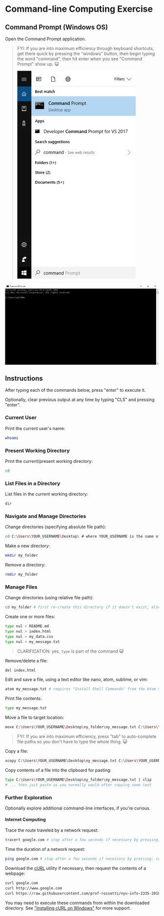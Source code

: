 # Command-line Computing Exercise

## Command Prompt (Windows OS)

Open the Command Prompt application.

> FYI: If you are into maximum efficiency through keyboard shortcuts, get there quick by pressing the "windows" button, then begin typing the word "command", then hit enter when you see "Command Prompt" show up. :smiley_cat:
>
> ![a screenshot of the command prompt app showing up as a result of a search](/img/exercises/command-line-computing/windows-shortcut.png)

![a screenshot of the command prompt](/img/exercises/command-line-computing/windows-command-prompt.png)

## Instructions

After typing each of the commands below, press "enter" to execute it.

Optionally, clear previous output at any time by typing "CLS" and pressing "enter".

### Current User

Print the current user's name:

```sh
whoami
```

### Present Working Directory

Print the current/present working directory:

```sh
cd
```

### List Files in a Directory

List files in the current working directory:

```sh
dir
```

### Navigate and Manage Directories

Change directories (specifying absolute file path):

```sh
cd C:\Users\YOUR_USERNAME\Desktop\ # where YOUR_USERNAME is the name of the user currently operating your local machine
```

Make a new directory:

```sh
mkdir my_folder
```

Remove a directory:

```sh
rmdir my_folder
```

### Manage Files

Change directories (using relative file path):

```sh
cd my_folder # first re-create this directory if it doesn't exist, else this will trigger an error
```

Create one or more files:

```sh
type nul > README.md
type nul > index.html
type nul > my_data.csv
type nul > my_message.txt
```

> CLARIFICATION: yes, `type` is part of the command :smiley_cat:

Remove/delete a file:

```sh
del index.html
```

Edit and save a file, using a text editor like nano, atom, sublime, or vim:

```sh
atom my_message.txt # requires "Install Shell Commands" from the Atom Settings
```

Print file contents:

```sh
type my_message.txt
```

Move a file to target location:

```sh
move C:\Users\YOUR_USERNAME\Desktop\my_folder\my_message.txt C:\Users\YOUR_USERNAME\Desktop
```

> FYI: If you are into maximum efficiency, press "tab" to auto-complete file paths so you don't have to type the whole thing. :smiley_cat:

Copy a file:

```sh
xcopy C:\Users\YOUR_USERNAME\Desktop\my_message.txt C:\Users\YOUR_USERNAME\Desktop\my_folder
```

Copy contents of a file into the clipboard for pasting:

```sh
type C:\Users\YOUR_USERNAME\Desktop\my_folder\my_message.txt | clip
# ... then just paste as you normally would after copying some text
```

### Further Exploration

Optionally explore additional command-line interfaces, if you're curious.

#### Internet Computing

Trace the route traveled by a network request:

```sh
tracert google.com # stop after a few seconds if necessary by pressing: control + c
```

Time the duration of a network request:

```sh
ping google.com # stop after a few seconds if necessary by pressing: control + c
```

Download the [cURL](https://curl.haxx.se/download.html) utility if necessary, then request the contents of a webpage:

```sh
curl google.com
curl http://www.google.com
curl https://raw.githubusercontent.com/prof-rossetti/nyu-info-2335-201805/master/exercises/web-requests/data/products.json
```

You may need to execute these commands from within the downloaded directory. See ["Installing cURL on Windows"](http://stackoverflow.com/questions/9507353/how-do-i-install-set-up-and-use-curl-on-a-windows) for more support.
